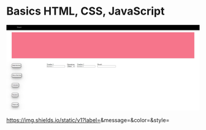 # Basics HTML, CSS, JavaScript 


<img src="img/Captura de tela 2021-08-23 101753.jpg">

https://img.shields.io/static/v1?label=<LABEL>&message=<MESSAGE>&color=<COLOR>&style=<STYLE>&logo=<LOGO>
